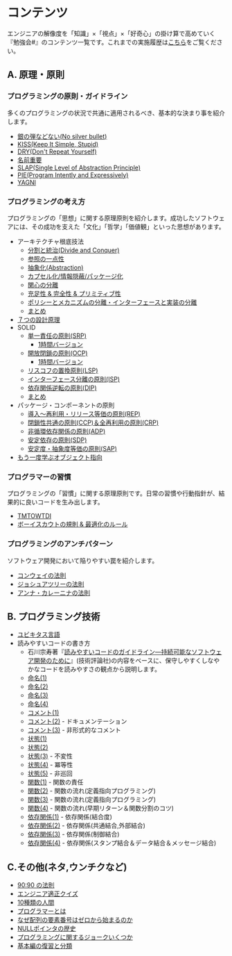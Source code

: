 # コンテンツ

エンジニアの解像度を「知識」×「視点」×「好奇心」の掛け算で高めていく『勉強会#』のコンテンツ一覧です。これまでの実施履歴は[こちら](ACTIVITIES.md)をご覧ください。

## A. 原理・原則

### プログラミングの原則・ガイドライン

多くのプログラミングの状況で共通に適用されるべき、基本的な決まり事を紹介します。

- [銀の弾などない(No silver bullet)](01-basics/01-no_silver_bullets.md)
- [KISS(Keep It Simple, Stupid)](01-basics/03-kiss.md)
- [DRY(Don't Repeat Yourself)](01-basics/04-dry.md)
- [名前重要](01-basics/05-naming_is_important.md)
- [SLAP(Single Level of Abstraction Principle)](01-basics/06-slap.md)
- [PIE(Program Intently and Expressively)](01-basics/09-pie.md)
- [YAGNI](01-basics/20-yagni.md)

### プログラミングの考え方

プログラミングの「思想」に関する原理原則を紹介します。成功したソフトウェアには、その成功を支えた「文化」「哲学」「価値観」といった思想があります。

- アーキテクチャ根底技法
    - [分割と統治(Divide and Conquer)](01-basics/02-divide_and_conquer.md)
    - [参照の一点性](01-basics/07-single_point_of_reference.md)
    - [抽象化(Abstraction)](01-basics/12-abstraction.md)
    - [カプセル化/情報隠蔽/パッケージ化](01-basics/13-encapsulation_infohiding_pkg.md)
    - [関心の分離](01-basics/14-separation_of_concerns.md)
    - [充足性 & 完全性 & プリミティブ性](01-basics/15-suff_comp_prim.md)
    - [ポリシーとメカニズムの分離・インターフェースと実装の分離](01-basics/16-segmentation_principles.md)
    - [まとめ](01-basics/17-enabling_techniques_wrapup.md)
- [７つの設計原理](01-basics/08-seven_design_principles.md)
- SOLID
    - [単一責任の原則(SRP)](02-practical/01-solid-srp.md)
        - [1時間バージョン](02-practical/01-solid-srp-1h.md)
    - [開放閉鎖の原則(OCP)](02-practical/02-solid-ocp.md)
        - [1時間バージョン](02-practical/02-solid-ocp-1h.md)
    - [リスコフの置換原則(LSP)](02-practical/03-solid-lsp.md)
    - [インターフェース分離の原則(ISP)](02-practical/04-solid-isp.md)
    - [依存関係逆転の原則(DIP)](02-practical/05-solid-dip.md)
    - [まとめ](02-practical/06-solid-wrapup.md)
- パッケージ・コンポーネントの原則
    - [導入～再利用・リリース等価の原則(REP)](02-practical/07-component-rep.md)
    - [閉鎖性共通の原則(CCP)＆全再利用の原則(CRP)](02-practical/08-component-ccp_crp.md)
    - [非循環依存関係の原則(ADP)](02-practical/09-component-adp.md)
    - [安定依存の原則(SDP)](02-practical/10-component-sdp.md)
    - [安定度・抽象度等価の原則(SAP)](02-practical/11-component-sap.md)
- [もう一度学ぶオブジェクト指向](01-basics/22-objectoriented.md)

### プログラマーの習慣

プログラミングの「習慣」に関する原理原則です。日常の習慣や行動指針が、結果的に良いコードを生み出します。

- [TMTOWTDI](01-basics/10-tmtowtdi.md)
- [ボーイスカウトの規則 & 最適化のルール](01-basics/21-boyscout_optimize.md)

### プログラミングのアンチパターン

ソフトウェア開発において陥りやすい罠を紹介します。

- [コンウェイの法則](10-humor/03-conways_law.md)
- [ジョシュアツリーの法則](01-basics/18-joshua-tree.md)
- [アンナ・カレーニナの法則](10-humor/09-anna_karenina.md)

## B. プログラミング技術

- [ユビキタス言語](01-basics/19-ubiquitous.md)
- 読みやすいコードの書き方
    - 石川宗寿著『[読みやすいコードのガイドライン―持続可能なソフトウェア開発のために](https://gihyo.jp/book/2022/978-4-297-13036-7)』(技術評論社)の内容をベースに、保守しやすくしなやかなコードを読みやすさの観点から説明します。
    - [命名(1)](02-practical/12-naming_1.md)
    - [命名(2)](02-practical/13-naming_2.md)
    - [命名(3)](02-practical/14-naming_3.md)
    - [命名(4)](02-practical/15-naming_4.md)
    - [コメント(1)](02-practical/16-comment_1.md)
    - [コメント(2)](02-practical/18-comment_2.md) - ドキュメンテーション
    - [コメント(3)](02-practical/19-comment_3.md) - 非形式的なコメント
    - [状態(1)](02-practical/20-state_1.md)
    - [状態(2)](02-practical/21-state_2.md)
    - [状態(3️)](02-practical/22-state_3.md) - 不変性
    - [状態(4)](02-practical/23-state_4.md) - 冪等性
    - [状態(5)](02-practical/24-state_5.md) - 非巡回
    - [関数(1)](02-practical/25-function_1.md) - 関数の責任
    - [関数(2)](02-practical/26-function_2.md) - 関数の流れ(定義指向プログラミング)
    - [関数(3)](02-practical/27-function_3.md) - 関数の流れ(定義指向プログラミング)
    - [関数(4)](02-practical/28-function_4.md) - 関数の流れ(早期リターン＆関数分割のコツ)
    - [依存関係(1)](02-practical/29-dependency_1.md) - 依存関係(結合度)
    - [依存関係(2)](02-practical/30-dependency_2.md) - 依存関係(共通結合,外部結合)
    - [依存関係(3)](02-practical/31-dependency_3.md) - 依存関係(制御結合)
    - [依存関係(4)](02-practical/32-dependency_4.md) - 依存関係(スタンプ結合＆データ結合＆メッセージ結合)

## C.その他(ネタ,ウンチクなど)

- [90:90 の法則](10-humor/01-90_90rule.md)
- [エンジニア適正クイズ](10-humor/04-milk_and_egg.md)
- [10種類の人間](10-humor/05-10kinds_of_people.md)
- [プログラマーとは](10-humor/07-programmers.md)
- [なぜ配列の要素番号はゼロから始まるのか](09-techniques/02-why-index-start-with0.md)
- [NULLポインタの歴史](09-techniques\03-history_of_nullptr.md)
- [プログラミングに関するジョークいくつか](10-humor/13-jokes_from_quora.md)
- [基本編の復習と分類](01-basics/11-wrapup.md)

